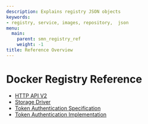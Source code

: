 ```yaml
---
description: Explains registry JSON objects
keywords:
- registry, service, images, repository,  json
menu:
  main:
    parent: smn_registry_ref
    weight: -1
title: Reference Overview
---
```


# Docker Registry Reference

* [HTTP API V2](api.md)
* [Storage Driver](../storage-drivers/index.md)
* [Token Authentication Specification](auth/token.md)
* [Token Authentication Implementation](auth/jwt.md)
